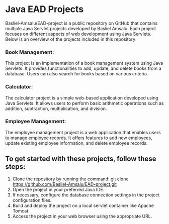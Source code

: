 # Java EAD Projects
Basliel-Amsalu/EAD-project is a public repository on GitHub that contains multiple Java Servlet projects developed by Basliel Amsalu. Each project focuses on different aspects of web development using Java Servlets. Below is an overview of the projects included in this repository:

### Book Management: 
This project is an implementation of a book management system using Java Servlets. It provides functionalities to add, update, and delete books from a database. Users can also search for books based on various criteria.

### Calculator: 
The calculator project is a simple web-based application developed using Java Servlets. It allows users to perform basic arithmetic operations such as addition, subtraction, multiplication, and division.

### Employee Management: 
The employee management project is a web application that enables users to manage employee records. It offers features to add new employees, update existing employee information, and delete employee records.

## To get started with these projects, follow these steps:

 1. Clone the repository by running the command: git clone https://github.com/Basliel-Amsalu/EAD-project.git
 2. Open the project in your preferred Java IDE.
 3. If necessary, configure the database connection settings in the project configuration files.
 4. Build and deploy the project on a local servlet container like Apache Tomcat.
 5. Access the project in your web browser using the appropriate URL.
